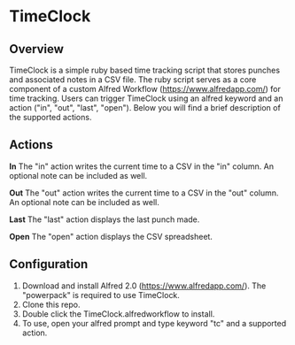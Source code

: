 # TimeClock

## Overview
TimeClock is a simple ruby based time tracking script that stores punches and associated notes in a CSV file. The ruby script serves as a core component of a custom Alfred Workflow (https://www.alfredapp.com/) for time tracking. Users can trigger TimeClock using an alfred keyword and an action ("in", "out", "last", "open"). Below you will find a brief description of the supported actions.

## Actions

**In**
The "in" action writes the current time to a CSV in the "in" column. An optional note can be included as well.

**Out**
The "out" action writes the current time to a CSV in the "out" column. An optional note can be included as well.

**Last**
The "last" action displays the last punch made.

**Open**
The "open" action displays the CSV spreadsheet.

## Configuration

1. Download and install Alfred 2.0 (https://www.alfredapp.com/). The "powerpack" is required to use TimeClock.
2. Clone this repo.
3. Double click the TimeClock.alfredworkflow to install.
4. To use, open your alfred prompt and type keyword "tc" and a supported action.



